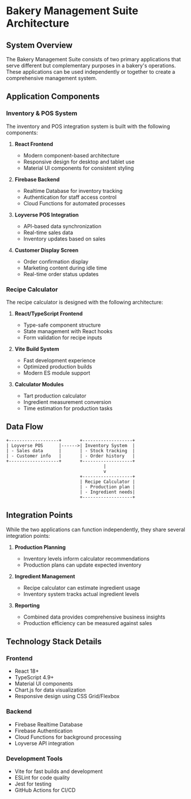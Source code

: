 # Bakery Management Suite Architecture

## System Overview

The Bakery Management Suite consists of two primary applications that serve different but complementary purposes in a bakery's operations. These applications can be used independently or together to create a comprehensive management system.

## Application Components

### Inventory & POS System

The inventory and POS integration system is built with the following components:

1. **React Frontend**
   - Modern component-based architecture
   - Responsive design for desktop and tablet use
   - Material UI components for consistent styling

2. **Firebase Backend**
   - Realtime Database for inventory tracking
   - Authentication for staff access control
   - Cloud Functions for automated processes

3. **Loyverse POS Integration**
   - API-based data synchronization
   - Real-time sales data
   - Inventory updates based on sales

4. **Customer Display Screen**
   - Order confirmation display
   - Marketing content during idle time
   - Real-time order status updates

### Recipe Calculator

The recipe calculator is designed with the following architecture:

1. **React/TypeScript Frontend**
   - Type-safe component structure
   - State management with React hooks
   - Form validation for recipe inputs

2. **Vite Build System**
   - Fast development experience
   - Optimized production builds
   - Modern ES module support

3. **Calculator Modules**
   - Tart production calculator
   - Ingredient measurement conversion
   - Time estimation for production tasks

## Data Flow

```
+-------------------+       +-------------------+
| Loyverse POS      |------>| Inventory System  |
| - Sales data      |       | - Stock tracking  |
| - Customer info   |       | - Order history   |
+-------------------+       +-------------------+
                                     |
                                     v
                            +-------------------+
                            | Recipe Calculator |
                            | - Production plan |
                            | - Ingredient needs|
                            +-------------------+
```

## Integration Points

While the two applications can function independently, they share several integration points:

1. **Production Planning**
   - Inventory levels inform calculator recommendations
   - Production plans can update expected inventory

2. **Ingredient Management**
   - Recipe calculator can estimate ingredient usage
   - Inventory system tracks actual ingredient levels

3. **Reporting**
   - Combined data provides comprehensive business insights
   - Production efficiency can be measured against sales

## Technology Stack Details

### Frontend
- React 18+
- TypeScript 4.9+
- Material UI components
- Chart.js for data visualization
- Responsive design using CSS Grid/Flexbox

### Backend
- Firebase Realtime Database
- Firebase Authentication
- Cloud Functions for background processing
- Loyverse API integration

### Development Tools
- Vite for fast builds and development
- ESLint for code quality
- Jest for testing
- GitHub Actions for CI/CD
